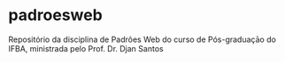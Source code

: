 # padroesweb
Repositório da disciplina de Padrões Web do curso de Pós-graduaçāo do IFBA, ministrada pelo Prof. Dr. Djan Santos

